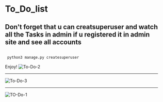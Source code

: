 # To_Do_list
## Don't forget that u can  creatsuperuser and watch all the Tasks in admin if u registered it in admin site and see all accounts

```python 

 python3 manage.py createsuperuser

```
Enjoy!
![To-Do-2](https://github.com/BetterCallGuts/To_Do_list/assets/122576822/b8c56480-152c-490e-aee9-77261e808ca0)
___
![To-Do-3](https://github.com/BetterCallGuts/To_Do_list/assets/122576822/f125343a-0f56-4d04-93fa-66516c1c18f5)
___
![TO-Do-1](https://github.com/BetterCallGuts/To_Do_list/assets/122576822/b802bb04-483e-4991-82d6-46cb2750e480)

